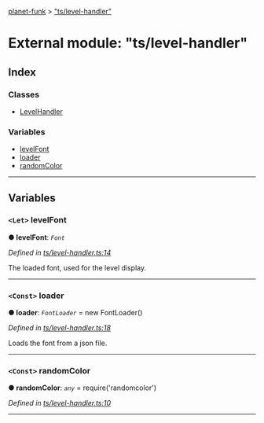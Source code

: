 [planet-funk](../README.md) > ["ts/level-handler"](../modules/_ts_level_handler_.md)

# External module: "ts/level-handler"

## Index

### Classes

* [LevelHandler](../classes/_ts_level_handler_.levelhandler.md)

### Variables

* [levelFont](_ts_level_handler_.md#levelfont)
* [loader](_ts_level_handler_.md#loader)
* [randomColor](_ts_level_handler_.md#randomcolor)

---

## Variables

<a id="levelfont"></a>

### `<Let>` levelFont

**● levelFont**: *`Font`*

*Defined in [ts/level-handler.ts:14](https://github.com/WilliamRADFunk/planet-funk/blob/2946feb/src/ts/level-handler.ts#L14)*

The loaded font, used for the level display.

___
<a id="loader"></a>

### `<Const>` loader

**● loader**: *`FontLoader`* =  new FontLoader()

*Defined in [ts/level-handler.ts:18](https://github.com/WilliamRADFunk/planet-funk/blob/2946feb/src/ts/level-handler.ts#L18)*

Loads the font from a json file.

___
<a id="randomcolor"></a>

### `<Const>` randomColor

**● randomColor**: *`any`* =  require('randomcolor')

*Defined in [ts/level-handler.ts:10](https://github.com/WilliamRADFunk/planet-funk/blob/2946feb/src/ts/level-handler.ts#L10)*

___

